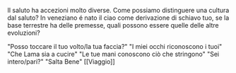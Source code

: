 Il saluto ha accezioni molto diverse.
Come possiamo distinguere una cultura dal saluto?
In veneziano é nato il ciao come derivazione di schiavo tuo, se la base terrestre ha delle premesse, quali possono essere quelle delle altre evoluzioni?

"Posso toccare il tuo volto/la tua faccia?"
"I miei occhi riconoscono i tuoi"
"Che Lama sia a cucire"
"Le tue mani conoscono ciò che stringono"
"Sei intero/pari?"
"Salta Bene" [[Viaggio]] 